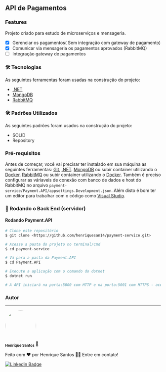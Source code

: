 ## API de Pagamentos

### Features

Projeto criado para estudo de microserviços e mensageria.
- [x] Gerenciar os pagamentos( Sem integração com gateway de pagamento)
- [x] Comunicar via mensageria os pagamentos aprovados (RabbitMQ)
- [ ] Integração gateway de pagamentos

### 🛠 Tecnologias

As seguintes ferramentas foram usadas na construção do projeto:
- [.NET](https://dotnet.microsoft.com/en-us/)
- [MongoDB](https://www.mongodb.com/pt-br)
- [RabbitMQ](https://www.rabbitmq.com/)

### 🛠 Padrões Utilizados

As seguintes padrões foram usados na construção do projeto:
- SOLID
- Repository

### Pré-requisitos

Antes de começar, você vai precisar ter instalado em sua máquina as seguintes ferramentas:
[Git](https://git-scm.com), [.NET](https://dotnet.microsoft.com/en-us/).
[MongoDB](https://www.mongodb.com/pt-br) ou subir container utilizando o [Docker](https://www.docker.com/).
[RabbitMQ](https://www.rabbitmq.com/) ou subir container utilizando o [Docker](https://www.docker.com/).
Também é preciso configurar as váriaveis de conexão com banco de dados e host do RabbitMQ no arquivo `payment-service/Payment.API/appsettings.Development.json`.
Além disto é bom ter um editor para trabalhar com o código como [Visual Studio](https://visualstudio.microsoft.com/pt-br/downloads/).


### 🎲 Rodando o Back End (servidor)

#### Rodando Payment.API

```bash
# Clone este repositório
$ git clone <https://github.com/henriquesan14/payment-service.git>

# Acesse a pasta do projeto no terminal/cmd
$ cd payment-service

# Vá para a pasta da Payment.API
$ cd Payment.API

# Execute a aplicação com o comando do dotnet
$ dotnet run

# A API iniciará na porta:5000 com HTTP e na porta:5001 com HTTPS - acesse <http://localhost:5001>
```

### Autor
---

<a href="https://www.linkedin.com/in/henrique-san/">
 <img style="border-radius: 50%;" src="https://avatars.githubusercontent.com/u/33522361?v=4" width="100px;" alt=""/>
 <br />
 <sub><b>Henrique Santos</b></sub></a> <a href="https://www.linkedin.com/in/henrique-san/">🚀</a>


Feito com ❤️ por Henrique Santos 👋🏽 Entre em contato!

[![Linkedin Badge](https://img.shields.io/badge/-Henrique-blue?style=flat-square&logo=Linkedin&logoColor=white&link=https://www.linkedin.com/in/henrique-san/)](https://www.linkedin.com/in/henrique-san/) 
